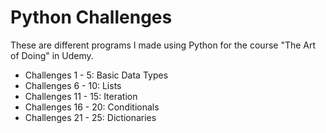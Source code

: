 # Python Challenges

These are different programs I made using Python for the course "The Art of Doing" in Udemy.

- Challenges 1 - 5: Basic Data Types
- Challenges 6 - 10: Lists
- Challenges 11 - 15: Iteration
- Challenges 16 - 20: Conditionals
- Challenges 21 - 25: Dictionaries

